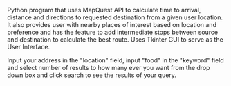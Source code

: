 Python program that uses MapQuest API to calculate time to arrival, distance and directions to requested destination from a given user location. It also provides user with nearby places of interest based on location and preference and has the feature to add intermediate stops between source and destination to calculate the best route. Uses Tkinter GUI to serve as the User Interface.

Input your address in the "location" field,  input "food" in the "keyword" field and select number of results to how many ever you want from the drop down box and click search to see the results of your query.
